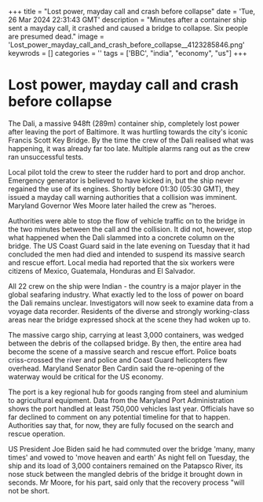 +++
title = "Lost power, mayday call and crash before collapse"
date = 'Tue, 26 Mar 2024 22:31:43 GMT'
description = "Minutes after a container ship sent a mayday call, it crashed and caused a bridge to collapse. Six people are presumed dead."
image = 'Lost_power_mayday_call_and_crash_before_collapse__4123285846.png'
keywrods =  []
categories = ''
tags = ['BBC', "india", "economy", "us"]
+++

# Lost power, mayday call and crash before collapse

The Dali, a massive 948ft (289m) container ship, completely lost power after leaving the port of Baltimore.
It was hurtling towards the city<bb>'s iconic Francis Scott Key Bridge.
By the time the crew of the Dali realised what was happening, it was already far too late.
Multiple alarms rang out as the crew ran unsuccessful tests.

Local pilot told the crew to steer the rudder hard to port and drop anchor.
Emergency generator is believed to have kicked in, but the ship never regained the use of its engines.
Shortly before 01:30 (05:30 GMT), they issued a mayday call warning authorities that a collision was imminent.
Maryland Governor Wes Moore later hailed the crew as <bb>"heroes.

Authorities were able to stop the flow of vehicle traffic on to the bridge in the two minutes between the call and the collision.
It did not, however, stop what happened when the Dali slammed into a concrete column on the bridge.
The US Coast Guard said in the late evening on Tuesday that it had concluded the men had died and intended to suspend its massive search and rescue effort.
Local media had reported that the six workers were citizens of Mexico, Guatemala, Honduras and El Salvador.

All 22 crew on the ship were Indian - the country is a major player in the global seafaring industry.
What exactly led to the loss of power on board the Dali remains unclear.
Investigators will now seek to examine data from a voyage data recorder.
Residents of the diverse and strongly working-class areas near the bridge expressed shock at the scene they had woken up to.

The massive cargo ship, carrying at least 3,000 containers, was wedged between the debris of the collapsed bridge.
By then, the entire area had become the scene of a massive search and rescue effort.
Police boats criss-crossed the river and police and Coast Guard helicopters flew overhead.
Maryland Senator Ben Cardin said the re-opening of the waterway would be critical for the US economy.

The port is a key regional hub for goods ranging from steel and aluminium to agricultural equipment.
Data from the Maryland Port Administration shows the port handled at least 750,000 vehicles last year.
Officials have so far declined to comment on any potential timeline for that to happen.
Authorities say that, for now, they are fully focused on the search and rescue operation.

US President Joe Biden said he had commuted over the bridge 'many, many times' and vowed to 'move heaven and earth' As night fell on Tuesday, the ship and its load of 3,000 containers remained on the Patapsco River, its nose stuck between the mangled debris of the bridge it brought down in seconds.
Mr Moore, for his part, said only that the recovery process <bb>"will not be short.


